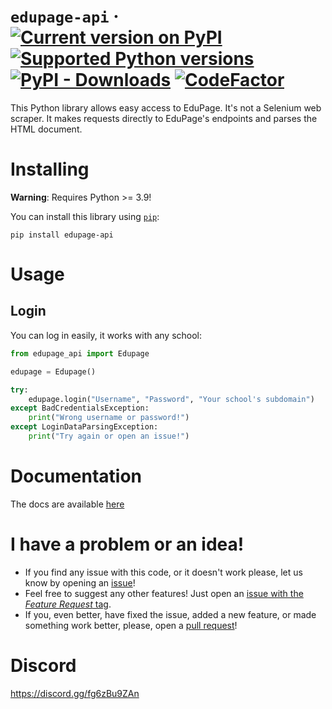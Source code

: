 # `edupage-api` &middot; [![Current version on PyPI](https://img.shields.io/pypi/v/edupage-api)](https://pypi.org/project/edupage-api/) [![Supported Python versions](https://img.shields.io/pypi/pyversions/edupage-api)](https://pypi.org/project/edupage-api/) [![PyPI - Downloads](https://img.shields.io/pypi/dw/edupage-api)](https://pypistats.org/packages/edupage-api) [![CodeFactor](https://www.codefactor.io/repository/github/EdupageAPI/edupage-api/badge)](https://www.codefactor.io/repository/github/EdupageAPI/edupage-api)

This Python library allows easy access to EduPage. It's not a Selenium web scraper. It makes requests directly to EduPage's endpoints and parses the HTML document.

# Installing
__Warning__: Requires Python >= 3.9!

You can install this library using [`pip`](https://pypi.org/project/pip/):

```
pip install edupage-api
```

# Usage

## Login

You can log in easily, it works with any school:

```python
from edupage_api import Edupage

edupage = Edupage()

try:
    edupage.login("Username", "Password", "Your school's subdomain")
except BadCredentialsException:
    print("Wrong username or password!")
except LoginDataParsingException:
    print("Try again or open an issue!")
```

# Documentation
The docs are available [here](https://edupageapi.github.io/edupage-api/)

# I have a problem or an idea!

- If you find any issue with this code, or it doesn't work please, let us know by opening an [issue](https://github.com/EdupageAPI/edupage-api/issues/new/choose)!
- Feel free to suggest any other features! Just open an [issue with the _Feature Request_ tag](https://github.com/EdupageAPI/edupage-api/issues/new?labels=feature+request&template=feature_request.md&title=%5BFeature+request%5D+).
- If you, even better, have fixed the issue, added a new feature, or made something work better, please, open a [pull request](https://github.com/EdupageAPI/edupage-api/compare)!

# Discord
https://discord.gg/fg6zBu9ZAn
